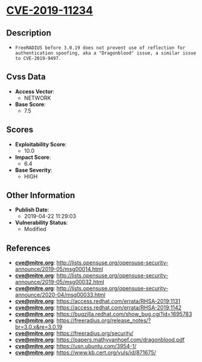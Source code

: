 
# [CVE-2019-11234](http://lists.opensuse.org/opensuse-security-announce/2019-05/msg00014.html)

## Description

- `FreeRADIUS before 3.0.19 does not prevent use of reflection for authentication spoofing, aka a "Dragonblood" issue, a similar issue to CVE-2019-9497.`

## Cvss Data

- **Access Vector**:
  - NETWORK
- **Base Score**:
  - 7.5

## Scores

- **Exploitability Score**:
  - 10.0
- **Impact Score**:
  - 6.4
- **Base Severity**:
  - HIGH

## Other Information

- **Publish Date**:
  - 2019-04-22 11:29:03
- **Vulnerability Status**:
  - Modified

## References

- **cve@mitre.org**: http://lists.opensuse.org/opensuse-security-announce/2019-05/msg00014.html
- **cve@mitre.org**: http://lists.opensuse.org/opensuse-security-announce/2019-05/msg00032.html
- **cve@mitre.org**: http://lists.opensuse.org/opensuse-security-announce/2020-04/msg00033.html
- **cve@mitre.org**: https://access.redhat.com/errata/RHSA-2019:1131
- **cve@mitre.org**: https://access.redhat.com/errata/RHSA-2019:1142
- **cve@mitre.org**: https://bugzilla.redhat.com/show_bug.cgi?id=1695783
- **cve@mitre.org**: https://freeradius.org/release_notes/?br=3.0.x&re=3.0.19
- **cve@mitre.org**: https://freeradius.org/security/
- **cve@mitre.org**: https://papers.mathyvanhoef.com/dragonblood.pdf
- **cve@mitre.org**: https://usn.ubuntu.com/3954-1/
- **cve@mitre.org**: https://www.kb.cert.org/vuls/id/871675/
